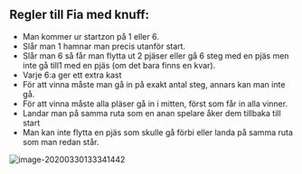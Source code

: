 ## Regler till Fia med knuff:

- Man kommer ur startzon på 1 eller 6.
- Slår man 1 hamnar man precis utanför start.
- Slår man 6 så får man flytta ut 2 pjäser eller gå 6 steg med en pjäs men inte gå till1 med en pjäs (om det bara finns en kvar).
- Varje 6:a ger ett extra kast
- För att vinna måste man gå in på exakt antal steg, annars kan man inte gå.
- För att vinna måste alla pläser gå in i mitten, först som får in alla vinner.
- Landar man på samma ruta som en anan spelare åker dem tillbaka till start
- Man kan inte flytta en pjäs som skulle gå förbi eller landa på samma ruta som man redan står.

![image-20200330133341442](C:\Users\Benka1\AppData\Roaming\Typora\typora-user-images\image-20200330133341442.png)